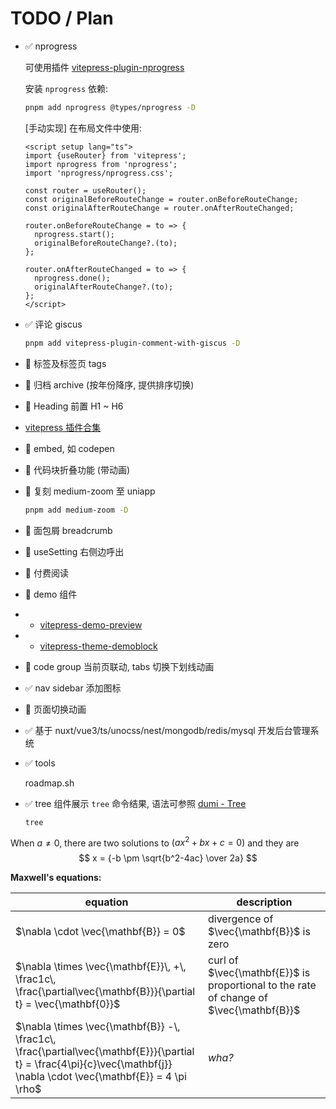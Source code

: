 # TODO / Plan

- ✅ nprogress

  可使用插件 [vitepress-plugin-nprogress](https://github.com/ZhongxuYang/vitepress-plugin-nprogress)

  安装 `nprogress` 依赖:

  ```bash
  pnpm add nprogress @types/nprogress -D
  ```

  [手动实现] 在布局文件中使用:

  ```vue
  <script setup lang="ts">
  import {useRouter} from 'vitepress';
  import nprogress from 'nprogress';
  import 'nprogress/nprogress.css';

  const router = useRouter();
  const originalBeforeRouteChange = router.onBeforeRouteChange;
  const originalAfterRouteChange = router.onAfterRouteChanged;

  router.onBeforeRouteChange = to => {
    nprogress.start();
    originalBeforeRouteChange?.(to);
  };

  router.onAfterRouteChanged = to => {
    nprogress.done();
    originalAfterRouteChange?.(to);
  };
  </script>
  ```

- ✅ 评论 giscus

  ```bash
  pnpm add vitepress-plugin-comment-with-giscus -D
  ```

- 🚧 标签及标签页 tags
- 🚧 归档 archive (按年份降序, 提供排序切换)
- 🚧 Heading 前置 H1 ~ H6
- [vitepress 插件合集](https://chodocs.cn/program/vitepress-plugin/)
- 🚧 embed, 如 codepen
- 🚧 代码块折叠功能 (带动画)
- 🚧 复刻 medium-zoom 至 uniapp

  ```bash
  pnpm add medium-zoom -D
  ```

- 🚧 面包屑 breadcrumb
- 🚧 useSetting 右侧边呼出
- 🚧 付费阅读
- 🚧 demo 组件
- - [vitepress-demo-preview](https://github.com/flingyp/vitepress-demo-preview)
- - [vitepress-theme-demoblock](https://github.com/xinlei3166/vitepress-theme-demoblock/tree/main)
- 🚧 code group 当前页联动, tabs 切换下划线动画
- ✅ nav sidebar 添加图标
- 🚧 页面切换动画
- ✅ 基于 nuxt/vue3/ts/unocss/nest/mongodb/redis/mysql 开发后台管理系统
- ✅ tools

  roadmap.sh

- ✅ tree 组件展示 `tree` 命令结果, 语法可参照 [dumi - Tree](https://d.umijs.org/guide/markdown#tree)

  ```tree
  tree
  ```

When $a \ne 0$, there are two solutions to $(ax^2 + bx + c = 0)$ and they are
$$ x = {-b \pm \sqrt{b^2-4ac} \over 2a} $$

**Maxwell's equations:**

| equation                                                                                                                                                                  | description                                                                            |
| ------------------------------------------------------------------------------------------------------------------------------------------------------------------------- | -------------------------------------------------------------------------------------- |
| $\nabla \cdot \vec{\mathbf{B}}  = 0$                                                                                                                                      | divergence of $\vec{\mathbf{B}}$ is zero                                               |
| $\nabla \times \vec{\mathbf{E}}\, +\, \frac1c\, \frac{\partial\vec{\mathbf{B}}}{\partial t}  = \vec{\mathbf{0}}$                                                          | curl of $\vec{\mathbf{E}}$ is proportional to the rate of change of $\vec{\mathbf{B}}$ |
| $\nabla \times \vec{\mathbf{B}} -\, \frac1c\, \frac{\partial\vec{\mathbf{E}}}{\partial t} = \frac{4\pi}{c}\vec{\mathbf{j}}    \nabla \cdot \vec{\mathbf{E}} = 4 \pi \rho$ | _wha?_                                                                                 |

[//]: # ':::preview title || component description content'
[//]: #
[//]: # 'demo-preview=./.vitepress/theme/components/demo-test.vue'
[//]: #
[//]: # ':::'
